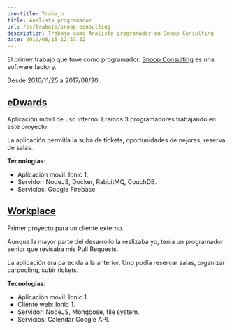 ```yaml
---
pre-title: Trabajo
title: Analista programador
url: /es/trabajo/snoop-consulting
description: Trabajo como Analista programador en Snoop Consulting
date: 2019/08/15 12:37:32
---
```


El primer trabajo que tuve como programador. [Snoop Consulting](https://www.snoopconsulting.com) es una software factory.

Desde 2016/11/25 a 2017/08/30.

## [eDwards](https://youtu.be/YgZmk5YSLRc)

Aplicación móvil de uso interno. Eramos 3 programadores trabajando en este proyecto.

La aplicación permitía la suba de tickets, oportunidades de nejoras, reserva de salas.

**Tecnologías**:

- Aplicación móvil: Ionic 1.
- Servidor: NodeJS, Docker, RabbitMQ, CouchDB.
- Servicios: Google Firebase.

## [Workplace](https://youtu.be/wh1eJuMH8gQ)

Primer proyecto para un cliente externo.

Aunque la mayor parte del desarrollo la realizaba yo, tenía un programador senior que revisaba mis Pull Requests.

La aplicación era parecida a la anterior. Uno podía reservar salas, organizar carpooling, subir tickets.

**Tecnologías**:

- Aplicación móvil: Ionic 1.
- Cliente web: Ionic 1.
- Servidor: NodeJS, Mongoose, file system.
- Servicios: Calendar Google API.

